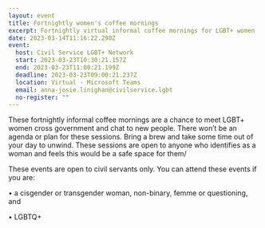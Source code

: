 ```yaml
---
layout: event
title: Fortnightly women's coffee mornings
excerpt: Fortnightly virtual informal coffee mornings for LGBT+ women
date: 2023-03-14T11:16:22.298Z
event:
  host: Civil Service LGBT+ Network
  start: 2023-03-23T10:30:21.157Z
  end: 2023-03-23T11:00:21.199Z
  deadline: 2023-03-23T09:00:21.237Z
  location: Virtual - Microsoft Teams
  email: anna-josie.linighan@civilservice.lgbt
  no-register: ""
---
```

These fortnightly informal coffee mornings are a chance to meet LGBT+ women cross government and chat to new people. There won’t be an agenda or plan for these sessions. Bring a brew and take some time out of your day to unwind. These sessions are open to anyone who identifies as a woman and feels this would be a safe space for them/


These events are open to civil servants only. You can attend these events if you are:

• a cisgender or transgender woman, non-binary, femme or questioning, and

• LGBTQ+